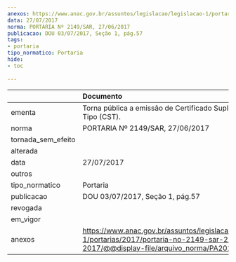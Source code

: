 ```yaml
---
anexos: https://www.anac.gov.br/assuntos/legislacao/legislacao-1/portarias/2017/portaria-no-2149-sar-27-06-2017/@@display-file/arquivo_norma/PA2017-2149.pdf
data: 27/07/2017
norma: PORTARIA Nº 2149/SAR, 27/06/2017
publicacao: DOU 03/07/2017, Seção 1, pág.57
tags:
- portaria
tipo_normatico: Portaria
hide: 
- toc 
 
---
```


|                    | Documento                                                                                                                                            |
|:-------------------|:-----------------------------------------------------------------------------------------------------------------------------------------------------|
| ementa             | Torna pública a emissão de Certificado Suplementar de Tipo (CST).                                                                                    |
| norma              | PORTARIA Nº 2149/SAR, 27/06/2017                                                                                                                     |
| tornada_sem_efeito |                                                                                                                                                      |
| alterada           |                                                                                                                                                      |
| data               | 27/07/2017                                                                                                                                           |
| outros             |                                                                                                                                                      |
| tipo_normatico     | Portaria                                                                                                                                             |
| publicacao         | DOU 03/07/2017, Seção 1, pág.57                                                                                                                      |
| revogada           |                                                                                                                                                      |
| em_vigor           |                                                                                                                                                      |
| anexos             | https://www.anac.gov.br/assuntos/legislacao/legislacao-1/portarias/2017/portaria-no-2149-sar-27-06-2017/@@display-file/arquivo_norma/PA2017-2149.pdf |